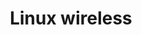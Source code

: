 ---
parent_project: linux
permalink: /engineering/projects/linux/linux-wireless/
project_link_name: linux-wireless
project_url: http://git.kernel.org/?p=linux/kernel/git/linville/wireless-next.git;a=commit;h=
statsAvailable: 'true'
title: Linux wireless
---
